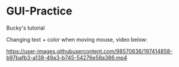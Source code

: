 # GUI-Practice

Bucky's tutorial

Changing text + color when moving mouse, video below: 


https://user-images.githubusercontent.com/98570636/197414858-b97bafb3-a138-49a3-b745-54276e58a386.mp4

